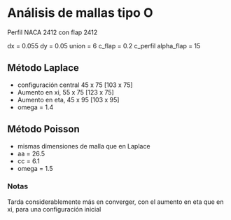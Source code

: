 # Análisis de mallas tipo O
Perfil NACA 2412 con flap 2412

dx = 0.055
dy = 0.05
union = 6
c_flap = 0.2 c_perfil
alpha_flap = 15

## Método Laplace
* configuración central 45 x 75 [103 x 75]
* Aumento en xi, 55 x 75 [123 x 75]
* Aumento en eta, 45 x 95 [103 x 95]
* omega = 1.4

## Método Poisson
* mismas dimensiones de malla que en Laplace
* aa = 26.5
* cc = 6.1
* omega = 1.5


### Notas
Tarda considerablemente más en converger, con el aumento en eta que en xi, para
una configuración inicial
